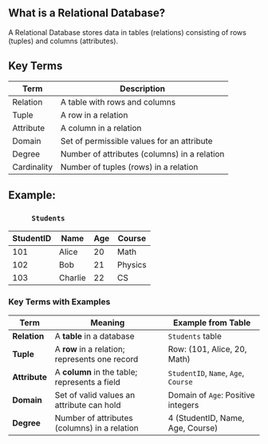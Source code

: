 ## What is a Relational Database?
A Relational Database stores data in tables (relations) consisting of rows (tuples) and columns (attributes).


## Key Terms
| Term        | Description                                  |
| ----------- | -------------------------------------------- |
| Relation    | A table with rows and columns                |
| Tuple       | A row in a relation                          |
| Attribute   | A column in a relation                       |
| Domain      | Set of permissible values for an attribute   |
| Degree      | Number of attributes (columns) in a relation |
| Cardinality | Number of tuples (rows) in a relation        |


## Example: 
### &nbsp;&nbsp;&nbsp;&nbsp;&nbsp;&nbsp;&nbsp;&nbsp;&nbsp;&nbsp;&nbsp;&nbsp;`Students`
| StudentID | Name    | Age | Course  |
| --------- | ------- | --- | ------- |
| 101       | Alice   | 20  | Math    |
| 102       | Bob     | 21  | Physics |
| 103       | Charlie | 22  | CS      |

### Key Terms with Examples
| Term              | Meaning                                                       | Example from Table                          |
| ----------------- | ------------------------------------------------------------- | ------------------------------------------- |
| **Relation**      | A **table** in a database                                     | `Students` table                            |
| **Tuple**         | A **row** in a relation; represents one record                | Row: (101, Alice, 20, Math)                 |
| **Attribute**     | A **column** in the table; represents a field                 | `StudentID`, `Name`, `Age`, `Course`        |
| **Domain**        | Set of valid values an attribute can hold                     | Domain of `Age`: Positive integers          |
| **Degree**        | Number of attributes (columns) in a relation                  | 4 (StudentID, Name, Age, Course)            |


